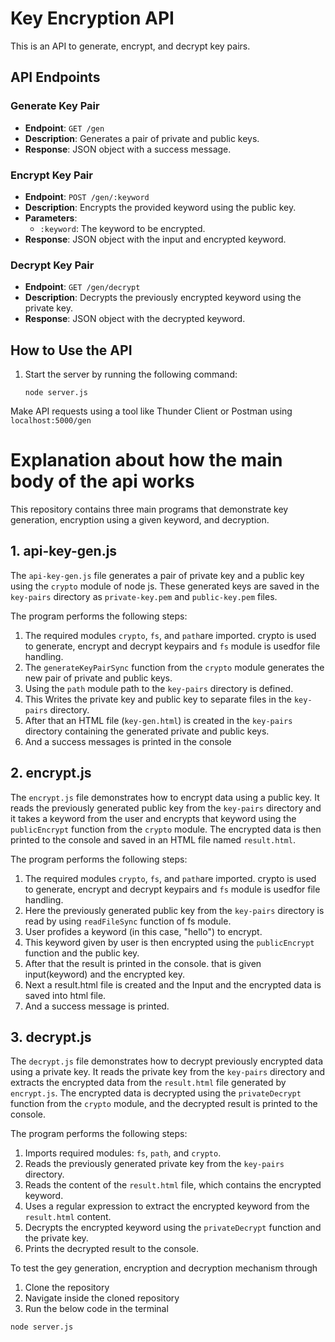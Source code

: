 # Key Encryption API

This is an API to generate, encrypt, and decrypt key pairs.

## API Endpoints

### Generate Key Pair

- **Endpoint**: `GET /gen`
- **Description**: Generates a pair of private and public keys.
- **Response**: JSON object with a success message.

### Encrypt Key Pair

- **Endpoint**: `POST /gen/:keyword`
- **Description**: Encrypts the provided keyword using the public key.
- **Parameters**:
  - `:keyword`: The keyword to be encrypted.
- **Response**: JSON object with the input and encrypted keyword.

### Decrypt Key Pair

- **Endpoint**: `GET /gen/decrypt`
- **Description**: Decrypts the previously encrypted keyword using the private key.
- **Response**: JSON object with the decrypted keyword.

## How to Use the API

1. Start the server by running the following command:

   ```
   node server.js

Make API requests using a tool like Thunder Client or Postman using `localhost:5000/gen`

# Explanation about how the main body of the api works 
This repository contains three main programs that demonstrate key generation, encryption using a given keyword, and decryption.
## 1. api-key-gen.js

The `api-key-gen.js` file generates a pair of private key and a public key using the `crypto` module of node js. These generated keys are saved in the `key-pairs` directory as `private-key.pem` and `public-key.pem` files.

The program performs the following steps:
1. The required modules `crypto`, `fs`, and `path`are imported. crypto is used to generate, encrypt and decrypt keypairs and `fs` module is usedfor file handling. 
2. The `generateKeyPairSync` function from the `crypto` module generates the new pair of private and public keys.
3. Using the `path` module path to the `key-pairs` directory is defined.
4. This Writes the private key and public key to separate files in the `key-pairs` directory.
5. After that an HTML file (`key-gen.html`) is created in the `key-pairs` directory containing the generated private and public keys.
6. And a success messages is printed in the console

## 2. encrypt.js

The `encrypt.js` file demonstrates how to encrypt data using a public key. It reads the previously generated public key from the `key-pairs` directory and it takes a keyword from the user and encrypts that keyword using the `publicEncrypt` function from the `crypto` module. The encrypted data is then printed to the console and saved in an HTML file named `result.html`.

The program performs the following steps:
1. The required modules `crypto`, `fs`, and `path`are imported. crypto is used to generate, encrypt and decrypt keypairs and `fs` module is usedfor file handling. 
2. Here the previously generated public key from the `key-pairs` directory is read by using `readFileSync` function of fs module.
3. User profides a keyword (in this case, "hello") to encrypt.
4. This keyword given by user is then encrypted using the `publicEncrypt` function and the public key.
5. After that the result is printed in the console. that is given input(keyword) and the encrypted key.
6. Next a result.html file is created and the Input and the encrypted data is saved into html file.
7. And a success message is printed.

## 3. decrypt.js

The `decrypt.js` file demonstrates how to decrypt previously encrypted data using a private key. It reads the private key from the `key-pairs` directory and extracts the encrypted data from the `result.html` file generated by `encrypt.js`. The encrypted data is decrypted using the `privateDecrypt` function from the `crypto` module, and the decrypted result is printed to the console.

The program performs the following steps:
1. Imports required modules: `fs`, `path`, and `crypto`.
2. Reads the previously generated private key from the `key-pairs` directory.
3. Reads the content of the `result.html` file, which contains the encrypted keyword.
4. Uses a regular expression to extract the encrypted keyword from the `result.html` content.
5. Decrypts the encrypted keyword using the `privateDecrypt` function and the private key.
6. Prints the decrypted result to the console.

To test the gey generation, encryption and decryption mechanism through 
1. Clone the repository
2. Navigate inside the cloned repository
3. Run the below code in the terminal
```
node server.js
```

